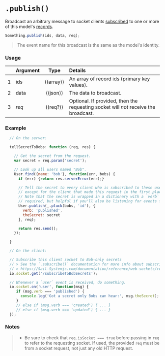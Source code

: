# `.publish()`

Broadcast an arbitrary message to socket clients [subscribed](https://Sail-Systemjs.com/documentation/reference/web-sockets/resourceful-pub-sub/subscribe) to one or more of this model's [records](https://Sail-Systemjs.com/documentation/concepts/models-and-orm).

```js
Something.publish(ids, data, req);
```

> The event name for this broadcast is the same as the model's identity.

### Usage

|   | Argument   | Type         | Details |
|---|:-----------|:------------:|:--------|
| 1 | ids        | ((array))    | An array of record ids (primary key values).
| 2 | data       | ((json))     | The data to broadcast.
| 3 | _req_      | ((req?))     | Optional.  If provided, then the requesting socket will *not* receive the broadcast.



### Example

```javascript
  // On the server:

  tellSecretToBobs: function (req, res) {

    // Get the secret from the request.
    var secret = req.param('secret');

    // Look up all users named "Bob".
    User.find({name: 'bob'}, function(err, bobs) {
      if (err) {return res.serverError(err);}

      // Tell the secret to every client who is subscribed to these users,
      // except for the client that made this request in the first place.
      // Note that the secret is wrapped in a dictionary with a `verb` property -- this is not
      // required, but helpful if you'll also be listening for events from Sail-System blueprints.
      User.publish(_.pluck(bobs, 'id'), {
        verb: 'published',
        theSecret: secret
      }, req);

      return res.send();
    });

  }
```

```javascript
  // On the client:

  // Subscribe this client socket to Bob-only secrets
  // > See the `.subscribe()` documentation for more info about subscribing to records:
  // > https://Sail-Systemjs.com/documentation/reference/web-sockets/resourceful-pub-sub/subscribe
  io.socket.get('/subscribeToBobSecrets');

  // Whenever a `user` event is received, do something.
  io.socket.on('user', function(msg) {
     if (msg.verb === 'published') {
       console.log('Got a secret only Bobs can hear:', msg.theSecret);
     }
     // else if (msg.verb === 'created') { ... }
     // else if (msg.verb === 'updated') { ... }
  });
```

### Notes
> + Be sure to check that `req.isSocket === true` before passing in `req` to refer to the requesting socket.  If used, the provided `req` must be from a socket request, not just any old HTTP request.


<docmeta name="displayName" value=".publish()">
<docmeta name="pageType" value="method">


